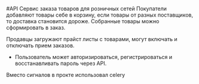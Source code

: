 #API Сервис заказа товаров для розничных сетей
Покупатели добавляют товары себе в корзину, если товары от разных поставщиков, то 
доставка становится дороже. Собранные товары можно сформировать в заказ.

Продавцы загружают прайст листы с товарами, могут включать и отключать прием заказов.

* Пользователь может авторизироваться, регистрироваться и восстанавливать пароль через API.

Вместо сигналов в прокте использовал celery 


